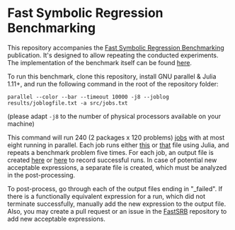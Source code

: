 
# Fast Symbolic Regression Benchmarking

This repository accompanies the [Fast Symbolic Regression Benchmarking]() publication.
It's designed to allow repeating the conducted experiments.
The implementation of the benchmark itself can be found [here](https://github.com/viktmar/FastSRB/tree/0.1.0-beta).

To run this benchmark, clone this repository, install GNU parallel & Julia 1.11+, and run the following command in the root of the repository folder:

```
parallel --color --bar --timeout 10000 -j8 --joblog results/joblogfile.txt -a src/jobs.txt
```
(please adapt `-j8` to the number of physical processors available on your machine)

This command will run 240 (2 packages x 120 problems) [jobs](src/jobs.txt) with at most eight running in parallel.
Each job runs either [this](src/pysr.jl) or [that](src/tisr.jl) file using Julia, and repeats a benchmark problem five times.
For each job, an output file is created [here](results/pysr/) or [here](results/tisr/) to record successful runs.
In case of potential new acceptable expressions, a separate file is created, which must be analyzed in the post-processing.

To post-process, go through each of the output files ending in "_failed".
If there is a functionally equivalent expression for a run, which did not terminate successfully, manually add the new expression to the output file.
Also, you may create a pull request or an issue in the [FastSRB](https://github.com/viktmar/FastSRB) repository to add new acceptable expressions.

